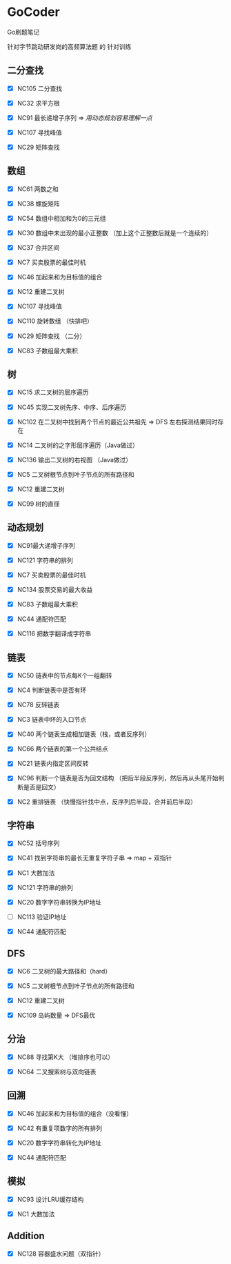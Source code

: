 # GoCoder
Go刷题笔记

针对字节跳动研发岗的高频算法题 的 针对训练

## 二分查找
- [x] NC105 二分查找
- [x] NC32 求平方根
- [x] NC91 最长递增子序列 => *用动态规划容易理解一点*
- [x] NC107 寻找峰值
- [x] NC29 矩阵查找


## 数组
- [x] NC61 两数之和
- [x] NC38 螺旋矩阵
- [x] NC54 数组中相加和为0的三元组
- [x] NC30 数组中未出现的最小正整数 （加上这个正整数后就是一个连续的）
- [x] NC37 合并区间 
- [x] NC7 买卖股票的最佳时机
- [x] NC46 加起来和为目标值的组合
- [x] NC12 重建二叉树
- [x] NC107 寻找峰值
- [x] NC110 旋转数组 （快排吧）
- [x] NC29 矩阵查找 （二分）
- [x] NC83 子数组最大乘积


## 树
- [x] NC15 求二叉树的层序遍历
- [x] NC45 实现二叉树先序、中序、后序遍历
- [x] NC102 在二叉树中找到两个节点的最近公共祖先 => DFS 左右探测结果同时存在
- [x] NC14 二叉树的之字形层序遍历（Java做过）
- [x] NC136 输出二叉树的右视图 （Java做过）
- [x] NC5 二叉树根节点到叶子节点的所有路径和
- [x] NC12 重建二叉树
- [x] NC99 树的直径


## 动态规划
- [x] NC91最大递增子序列
- [x] NC121 字符串的排列
- [x] NC7 买卖股票的最佳时机
- [x] NC134 股票交易的最大收益
- [x] NC83 子数组最大乘积
- [x] NC44 通配符匹配
- [x] NC116 把数字翻译成字符串


## 链表
- [x] NC50 链表中的节点每K个一组翻转
- [x] NC4 判断链表中是否有环
- [x] NC78 反转链表
- [x] NC3 链表中环的入口节点
- [x] NC40 两个链表生成相加链表（栈，或者反序列）
- [x] NC66 两个链表的第一个公共结点
- [x] NC21 链表内指定区间反转
- [x] NC96 判断一个链表是否为回文结构 （把后半段反序列，然后再从头尾开始判断是否是回文）
- [x] NC2 重排链表 （快慢指针找中点，反序列后半段，合并前后半段）


## 字符串
- [x] NC52 括号序列
- [x] NC41 找到字符串的最长无重复字符子串 => map + 双指针
- [x] NC1 大数加法
- [x] NC121 字符串的排列
- [x] NC20 数字字符串转换为IP地址
- [ ] NC113 验证IP地址
- [x] NC44 通配符匹配


## DFS
- [x] NC6 二叉树的最大路径和（hard）
- [x] NC5 二叉树根节点到叶子节点的所有路径和
- [x] NC12 重建二叉树
- [x] NC109 岛屿数量 => DFS最优


## 分治
- [x] NC88 寻找第K大 （堆排序也可以）
- [x] NC64 二叉搜索树与双向链表


## 回溯
- [x] NC46 加起来和为目标值的组合（没看懂）
- [x] NC42 有重复项数字的所有排列
- [x] NC20 数字字符串转化为IP地址
- [x] NC44 通配符匹配


## 模拟
- [x] NC93 设计LRU缓存结构
- [x] NC1 大数加法


## Addition
- [x] NC128 容器盛水问题（双指针）